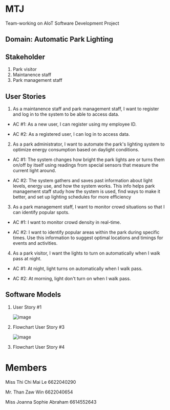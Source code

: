 # MTJ
Team-working on AIoT Software Development Project

## Domain: Automatic Park Lighting 
## Stakeholder
1. Park visitor
2. Maintanence staff
3. Park management staff

## User Stories
1. As a maintanence staff and park management staff, I want to register and log in to the system to be able to access data.
   
- AC #1: As a new user, I can register using my employee ID.
  
- AC #2: As a registered user, I can log in to access data.
     
2. As a park administrator, I want to automate the park's lighting system to optimize energy consumption based on daylight conditions.

- AC #1: The system changes how bright the park lights are or turns them on/off by itself using readings from special sensors that measure the current light around.
  
- AC #2: The system gathers and saves past information about light levels, energy use, and how the system works. This info helps park management staff study how the system is used, find ways to make it better, and set up lighting schedules for more efficiency

3. As a park management staff, I want to monitor crowd situations so that I can identify popular spots.
   
- AC #1: I want to monitor crowd density in real-time.
  
- AC #2: I want to identify popular areas within the park during specific times. Use this information to suggest optimal locations and timings for events and activities.

4. As a park visitor, I want the lights to turn on automatically when I walk pass at night.

- AC #1: At night, light turns on automatically when I walk pass.
   
- AC #2: At morning, light don't turn on when I walk pass.

## Software Models
1. User Story #1
   
   ![image](https://github.com/CHIMAI-A/MTJ/assets/156741445/a5623cf4-77b5-4f01-b30c-6daed82a087b)
   
3. Flowchart User Story #3
   
   ![image](https://github.com/CHIMAI-A/MTJ/assets/146721485/9c3f926c-f44d-46f1-a8c0-0c3a15625d4a)
   
4. Flowchart User Story #4
   
   

# Members
Miss Thi Chi Mai Le 6622040290

Mr.  Than Zaw Win 6622040654

Miss Joanna Sophie Abraham 6614552643
